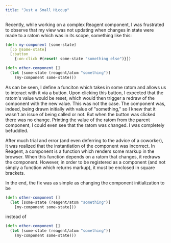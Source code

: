 ```yaml
---
title: "Just a Small Hiccup"
---
```


Recently, while working on a complex Reagent component, I was frustrated to observe that my view was not updating when changes in state were made to a ratom which was in its scope, something like this:

```clojure
(defn my-component [some-state]
  [:p @some-state]
  [:button
    {:on-click #(reset! some-state "something else")}])

(defn other-component []
  (let [some-state (reagent/atom "something")]
    (my-component some-state)))
```

As can be seen, I define a funciton which takes in some ratom and allows us to interact with it via a button. Upon clicking this button, I expected that the ratom's value would be reset, which would then trigger a redraw of the component with the new value. This was not the case. The component was, indeed, being drawn initially with value of "something," so I knew that it wasn't an issue of being called or not. But when the button was clicked there was no change. Printing the value of the ratom from the parent component, I could even see that the ratom was changed. I was completely befuddled.

After much trial and error (and even deferring to the advice of a coworker), it was realized that the instantiation of the component was incorrect. In Reagent, a component is a function which renders some markup in the browser. When this function depends on a ratom that changes, it redraws the component. However, in order to be registered as a component (and not simply a function which returns markup), it must be enclosed in square brackets.

In the end, the fix was as simple as changing the component initialization to be

```clojure
(defn other-component []
  (let [some-state (reagent/atom "something")]
    [my-component some-state]))
```
instead of
```clojure
(defn other-component []
  (let [some-state (reagent/atom "something")]
    (my-component some-state)))
```